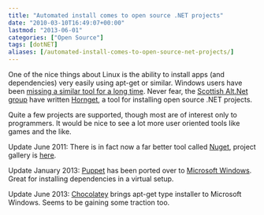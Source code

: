 ```yaml
---
title: "Automated install comes to open source .NET projects"
date: "2010-03-10T16:49:07+00:00"
lastmod: "2013-06-01"
categories: ["Open Source"]
tags: [dotNET]
aliases: [/automated-install-comes-to-open-source-net-projects/]
---
```


One of the nice things about Linux is the ability to install apps (and dependencies) very easily using apt-get or similar. Windows users have been <a href="http://mikehadlow.blogspot.com/2009/11/make-working-with-open-source-breeze.html">missing a similar tool for a long time</a>. Never fear, the <a href="http://twitter.com/scotaltnet">Scottish Alt.Net group</a> have written <a href="http://code.google.com/p/hornget/">Hornget</a>, a tool for installing open source .NET projects.

Quite a few projects are supported, though most are of interest only to programmers. It would be nice to see a lot more user oriented tools like games and the like.

Update June 2011: There is in fact now a far better tool called <a href="http://nuget.codeplex.com/">Nuget</a>, project gallery is <a href="http://nuget.org/">here</a>.

Update January 2013: <a href="http://puppetlabs.com/">Puppet</a> has been ported over to <a href="http://docs.puppetlabs.com/guides/platforms.html">Microsoft Windows</a>. Great for installing dependencies in a virtual setup.

Update June 2013: <a href="http://chocolatey.org/">Chocolatey</a> brings apt-get type installer to Microsoft Windows. Seems to be gaining some traction too.
